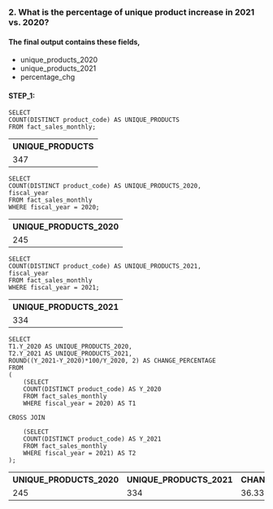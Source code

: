 ### 2. What is the percentage of unique product increase in 2021 vs. 2020? 
#### The final output contains these fields,
- unique_products_2020
- unique_products_2021
- percentage_chg

#### STEP_1:
```
SELECT
COUNT(DISTINCT product_code) AS UNIQUE_PRODUCTS
FROM fact_sales_monthly; 
```

 <table>
        <tr>
            <th>UNIQUE_PRODUCTS</th>
        </tr>
        <tr>
            <td>347</td>
        </tr>
</table>

```
SELECT
COUNT(DISTINCT product_code) AS UNIQUE_PRODUCTS_2020,
fiscal_year
FROM fact_sales_monthly
WHERE fiscal_year = 2020; 
```

<table>
        <tr>
            <th>UNIQUE_PRODUCTS_2020</th>
        </tr>
        <tr>
            <td>245</td>
        </tr>
</table>


```
SELECT
COUNT(DISTINCT product_code) AS UNIQUE_PRODUCTS_2021,
fiscal_year
FROM fact_sales_monthly
WHERE fiscal_year = 2021;
```

<table>
        <tr>
            <th>UNIQUE_PRODUCTS_2021</th>
        </tr>
        <tr>
            <td>334</td>
        </tr>
</table>


```
SELECT 
T1.Y_2020 AS UNIQUE_PRODUCTS_2020,
T2.Y_2021 AS UNIQUE_PRODUCTS_2021,
ROUND((Y_2021-Y_2020)*100/Y_2020, 2) AS CHANGE_PERCENTAGE
FROM 
(
	(SELECT
	COUNT(DISTINCT product_code) AS Y_2020
	FROM fact_sales_monthly
	WHERE fiscal_year = 2020) AS T1

CROSS JOIN

    (SELECT
	COUNT(DISTINCT product_code) AS Y_2021
	FROM fact_sales_monthly
	WHERE fiscal_year = 2021) AS T2
);
```
<table>
        <tr>
            <th>UNIQUE_PRODUCTS_2020</th>
            <th>UNIQUE_PRODUCTS_2021</th>
            <th>CHANGE_PERCENTAGE</th>
        </tr>
        <tr>
            <td>245</td>
            <td>334</td>
            <td>36.33%</td>
        </tr>
</table>







